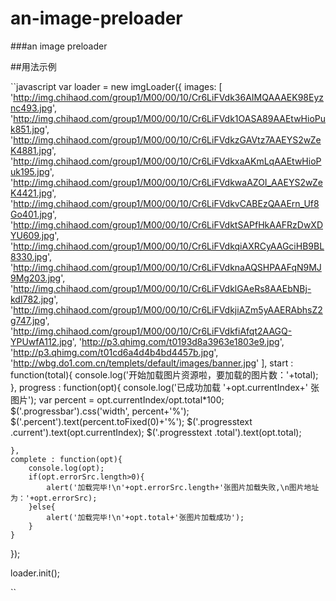 # an-image-preloader
###an image preloader 

##用法示例

``javascript
var loader = new imgLoader({
	images: [
		'http://img.chihaod.com/group1/M00/00/10/Cr6LiFVdk36AIMQAAAEK98Eyznc493.jpg',
		'http://img.chihaod.com/group1/M00/00/10/Cr6LiFVdk1OASA89AAEtwHioPuk851.jpg',
		'http://img.chihaod.com/group1/M00/00/10/Cr6LiFVdkzGAVtz7AAEYS2wZeK4881.jpg',
		'http://img.chihaod.com/group1/M00/00/10/Cr6LiFVdkxaAKmLqAAEtwHioPuk195.jpg',
		'http://img.chihaod.com/group1/M00/00/10/Cr6LiFVdkwaAZOI_AAEYS2wZeK4421.jpg',
		'http://img.chihaod.com/group1/M00/00/10/Cr6LiFVdkvCABEzQAAErn_Uf8Go401.jpg',
		'http://img.chihaod.com/group1/M00/00/10/Cr6LiFVdktSAPfHkAAFRzDwXDYU609.jpg',
		'http://img.chihaod.com/group1/M00/00/10/Cr6LiFVdkqiAXRCyAAGciHB9BL8330.jpg',
		'http://img.chihaod.com/group1/M00/00/10/Cr6LiFVdknaAQSHPAAFqN9MJ9Mg203.jpg',
		'http://img.chihaod.com/group1/M00/00/10/Cr6LiFVdklGAeRs8AAEbNBj-kdI782.jpg',
		'http://img.chihaod.com/group1/M00/00/10/Cr6LiFVdkjiAZm5yAAERAbhsZ2g747.jpg',
		'http://img.chihaod.com/group1/M00/00/10/Cr6LiFVdkfiAfqt2AAGQ-YPUwfA112.jpg',
		'http://p3.qhimg.com/t0193d8a3963e1803e9.jpg',
		'http://p3.qhimg.com/t01cd6a4d4b4bd4457b.jpg',
		'http://wbg.do1.com.cn/templets/default/images/banner.jpg'
	],
	start : function(total){
		console.log('开始加载图片资源啦，要加载的图片数：'+total);
	},
	progress : function(opt){
		console.log('已成功加载 '+opt.currentIndex+' 张图片');
		var percent = opt.currentIndex/opt.total*100;
		$('.progressbar').css('width', percent+'%');
		$('.percent').text(percent.toFixed(0)+'%');
		$('.progresstext .current').text(opt.currentIndex);
		$('.progresstext .total').text(opt.total);
	
	},
	complete : function(opt){
		console.log(opt);
		if(opt.errorSrc.length>0){
			alert('加载完毕!\n'+opt.errorSrc.length+'张图片加载失败,\n图片地址为：'+opt.errorSrc);
		}else{
			alert('加载完毕!\n'+opt.total+'张图片加载成功');
		}
	}
});

loader.init();

``

